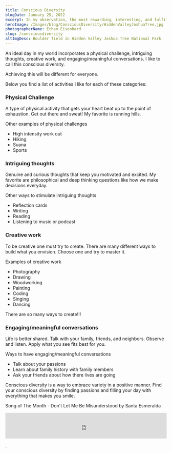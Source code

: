 ```yaml
---
title: Conscious Diversity
blogDate: January 25, 2022
excerpt: In my observation, the most rewarding, interesting, and fulfilling days are ones with a multitude of different activities and thoughts. 
heroImage: /Images/blog/ConsciousDiversity/HiddenValleyJoshuaTree.jpg
photographerName: Ethan Eisenhard
slug: /consciousdiversity
altImgDesc: Boulder field in Hidden Valley Joshua Tree National Park
---
```


An ideal day in my world incorporates a physical challenge, intriguing thoughts, creative work, and engaging/meaningful conversations. I like to call this conscious diversity. 

Achieving this will be different for everyone.

Below you find a list of activities I like for each of these categories: 

### Physical Challenge 
A type of physical activity that gets your heart beat up to the point of exhaustion. Get out there and sweat! My favorite is running hills. 

Other examples of physical challenges
* High intensity work out
* Hiking 
* Suana
* Sports

### Intriguing thoughts
Genuine and curious thoughts that keep you motivated and excited. My favorite are philosophical and deep thinking questions like how we make decisions everyday. 

Other ways to stimulate intriguing thoughts
* Reflection cards
* Writing 
* Reading 
* Listening to music or podcast

### Creative work
To be creative one must try to create. There are many different ways to build what you envision. Choose one and try to master it. 

Examples of creative work
* Photography
* Drawing
* Woodworking
* Painting 
* Coding 
* Singing 
* Dancing

There are so many ways to create!!!

### Engaging/meaningful conversations
Life is better shared. Talk with your family, friends, and neighbors. Observe and listen. Apply what you see fits best for you. 

Ways to have engaging/meaningful conversations
* Talk about your passions 
* Learn about family history with family members
* Ask your friends about how there lives are going 

Conscious diversity is a way to embrace variety in a positive manner. Find your conscious diversity by finding passions and filling your day with everything that makes you smile.

Song of The Month - Don't Let Me Be Misunderstood by Santa Esmeralda

<iframe src="https://open.spotify.com/embed/track/6rhVKeUhQTGLIRmQOfc9Wo?utm_source=generator&theme=0" width="100%" height="80" frameBorder="0" allowfullscreen="" allow="autoplay; clipboard-write; encrypted-media; fullscreen; picture-in-picture"></iframe>








. 


